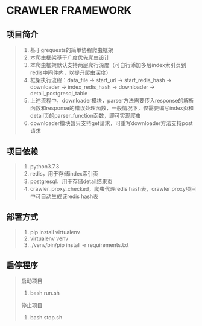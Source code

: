 # CRAWLER FRAMEWORK

## 项目简介

>1. 基于grequests的简单协程爬虫框架
>2. 本爬虫框架基于广度优先爬虫设计
>3. 本爬虫框架默认支持两层爬行深度（可自行添加多层index索引页到redis中间件内，以提升爬虫深度）
>4. 框架执行流程：data_file -> start_url -> start_redis_hash -> downloader -> index_redis_hash -> downloader -> detail_postgresql_table
>5. 上述流程中，downloader模块，parser方法需要传入response的解析函数和response的错误处理函数，一般情况下，仅需要编写index页和detail页的parser_function函数，即可实现爬虫
>6. downloader模块暂只支持get请求，可重写downloader方法支持post请求

## 项目依赖

>1. python3.7.3
>2. redis，用于存储index索引页
>3. postgresql，用于存储detail结果页
>4. crawler_proxy_checked，爬虫代理redis hash表，crawler proxy项目中可自动生成该redis hash表

## 部署方式

>1. pip install virtualenv
>2. virtualenv venv
>3. ./venv/bin/pip install -r requirements.txt

## 启停程序

>启动项目
>
>1. bash run.sh
>
>停止项目
>
>1. bash stop.sh
